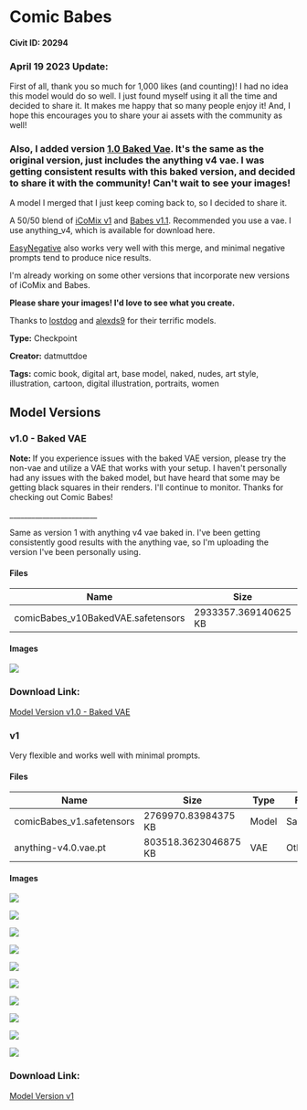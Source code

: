 # Comic Babes

#### Civit ID: 20294

<h3><strong>April 19 2023 Update</strong>: </h3><p>First of all, thank you so much for 1,000 likes (and counting)! I had no idea this model would do so well. I just found myself using it all the time and decided to share it. It makes me happy that so many people enjoy it! And, I hope this encourages you to share your ai assets with the community as well!</p><h3>Also, I added version <u>1.0 Baked Vae</u>. It's the same as the original version, just includes the anything v4 vae. I was getting consistent results with this baked version, and decided to share it with the community! Can't wait to see your images!</h3><p>A model I merged that I just keep coming back to, so I decided to share it.</p><p>A 50/50 blend of <a target="_blank" rel="ugc" href="https://civitai.com/models/16164/icomix">iCoMix v1</a> and <a target="_blank" rel="ugc" href="https://civitai.com/models/2220/babes">Babes v1.1</a>. Recommended you use a vae. I use anything_v4, which is available for download here.</p><p><a target="_blank" rel="ugc" href="https://civitai.com/models/7808/easynegative">EasyNegative</a> also works very well with this merge, and minimal negative prompts tend to produce nice results.</p><p>I'm already working on some other versions that incorporate new versions of iCoMix and Babes.</p><p><strong>Please share your images! I'd love to see what you create.</strong></p><p>Thanks to <a target="_blank" rel="ugc" href="https://civitai.com/user/lostdog">lostdog</a> and <a target="_blank" rel="ugc" href="https://civitai.com/user/alexds9">alexds9</a> for their terrific models.</p>

**Type:** Checkpoint

**Creator:** datmuttdoe

**Tags:** comic book, digital art, base model, naked, nudes, art style, illustration, cartoon, digital illustration, portraits, women

## Model Versions

### v1.0 - Baked VAE

<p><strong>Note: </strong>If you experience issues with the baked VAE version, please try the non-vae and utilize a VAE that works with your setup. I haven't personally had any issues with the baked model, but have heard that some may be getting black squares in their renders. I'll continue to monitor. Thanks for checking out Comic Babes!</p><p>________________________</p><p>Same as version 1 with anything v4 vae baked in. I've been getting consistently good results with the anything vae, so I'm uploading the version I've been personally using.</p>

#### Files

| Name | Size | Type | Format | Download Url | AutoV1 | AutoV2 | SHA256 | CRC32 | BLAKE3 |
| --- | --- | --- | --- | --- | --- | --- | --- | --- | --- |
| comicBabes_v10BakedVAE.safetensors | 2933357.369140625 KB | Model | SafeTensor | https://civitai.com/api/download/models/50094 | 7F22924B | B1F44A5EA9 | B1F44A5EA9134AF03E959A47AEF1C957FACCDB80FCD6B03621142AF26F32B233 | 0A9130DC | 1BF80A7D783090C450B9BB21CBD9E83CAEB24F09C4E446C545289E974856795C |

#### Images

<p><img src="https://image.civitai.com/xG1nkqKTMzGDvpLrqFT7WA/a127016a-3e5b-4220-b277-2128236cfd00/width=450/538937.jpeg" /></p>

### Download Link:

[Model Version v1.0 - Baked VAE](https://civitai.com/api/download/models/50094)

### v1

<p>Very flexible and works well with minimal prompts. </p>

#### Files

| Name | Size | Type | Format | Download Url | AutoV1 | AutoV2 | SHA256 | CRC32 | BLAKE3 |
| --- | --- | --- | --- | --- | --- | --- | --- | --- | --- |
| comicBabes_v1.safetensors | 2769970.83984375 KB | Model | SafeTensor | https://civitai.com/api/download/models/24129 | 1E6822B7 | 9211801E30 | 9211801E30DDE95FD5EB98777B5C4552BE0DF445E26AA8DC2301ABB987C59757 | 6D86009B | 59D3FB7B575788017CAF9B287795834AA8933120A83218D513988A49590EECE0 |
| anything-v4.0.vae.pt | 803518.3623046875 KB | VAE | Other | https://civitai.com/api/download/models/24129?type=VAE&format=Other | F458B5C6 | F921FB3F29 | F921FB3F29891D2A77A6571E56B8B5052420D2884129517A333C60B1B4816CDF | 65AEACBA | 2E175004F953D6DC373A9DD18BF8A1845983EB6E1B3D6EA0C76A81D344244F18 |

#### Images

<p><img src="https://image.civitai.com/xG1nkqKTMzGDvpLrqFT7WA/edb375b8-e520-45f8-15ca-fad3a2b36100/width=450/538905.jpeg" /></p>

<p><img src="https://image.civitai.com/xG1nkqKTMzGDvpLrqFT7WA/f75f7368-36d7-413b-d382-d8527a9ae100/width=450/535340.jpeg" /></p>

<p><img src="https://image.civitai.com/xG1nkqKTMzGDvpLrqFT7WA/11eaeb5e-6b83-4f23-a36f-a6f6d8c37500/width=450/262142.jpeg" /></p>

<p><img src="https://image.civitai.com/xG1nkqKTMzGDvpLrqFT7WA/4db68b29-ee33-4a76-274c-b3ce90f0d500/width=450/262145.jpeg" /></p>

<p><img src="https://image.civitai.com/xG1nkqKTMzGDvpLrqFT7WA/fc9e0422-bba6-485d-83e3-411b2f0c9800/width=450/263141.jpeg" /></p>

<p><img src="https://image.civitai.com/xG1nkqKTMzGDvpLrqFT7WA/b875e970-c2ca-4f19-599f-819106916500/width=450/262143.jpeg" /></p>

<p><img src="https://image.civitai.com/xG1nkqKTMzGDvpLrqFT7WA/f7a52b27-b956-45ea-56a8-03b5f0b7c400/width=450/271565.jpeg" /></p>

<p><img src="https://image.civitai.com/xG1nkqKTMzGDvpLrqFT7WA/28a58a2b-7cb7-476a-1e56-845f039f5500/width=450/263190.jpeg" /></p>

<p><img src="https://image.civitai.com/xG1nkqKTMzGDvpLrqFT7WA/07935b62-bbc9-479c-961f-67a352ba2300/width=450/278557.jpeg" /></p>

<p><img src="https://image.civitai.com/xG1nkqKTMzGDvpLrqFT7WA/0668bbba-2efc-403a-7b5c-a1752d978700/width=450/262144.jpeg" /></p>

### Download Link:

[Model Version v1](https://civitai.com/api/download/models/24129)

